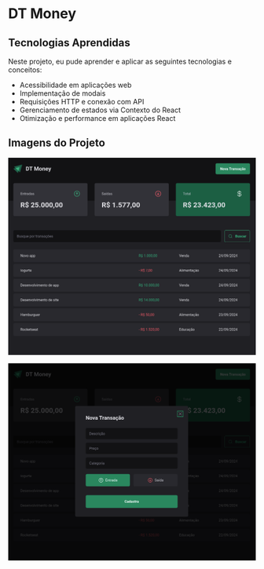 # DT Money

## Tecnologias Aprendidas

Neste projeto, eu pude aprender e aplicar as seguintes tecnologias e conceitos:

- Acessibilidade em aplicações web
- Implementação de modais
- Requisições HTTP e conexão com API
- Gerenciamento de estados via Contexto do React
- Otimização e performance em aplicações React

## Imagens do Projeto

![Home](./images/home.png)

![Modal](./images/modal.png)